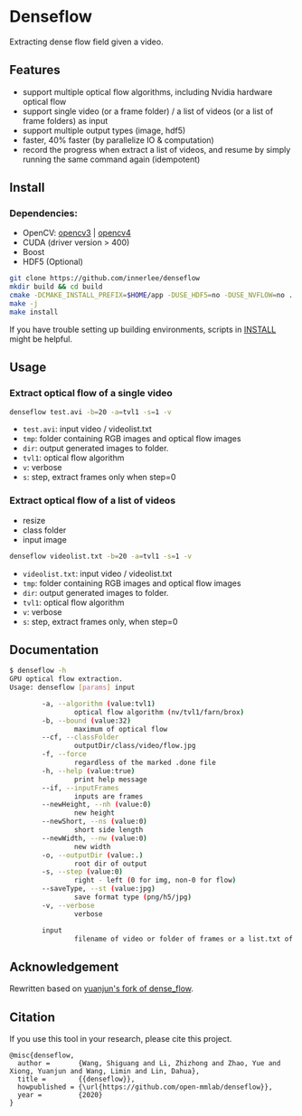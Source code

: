 # Denseflow

Extracting dense flow field given a video.

## Features

- support multiple optical flow algorithms, including Nvidia hardware optical flow
- support single video (or a frame folder) / a list of videos (or a list of frame folders) as input
- support multiple output types (image, hdf5)
- faster, 40% faster (by parallelize IO & computation)
- record the progress when extract a list of videos, and resume by simply running the same command again (idempotent)

## Install

### Dependencies:

- OpenCV:
[opencv3](https://www.learnopencv.com/install-opencv3-on-ubuntu/) |
[opencv4](https://www.learnopencv.com/install-opencv-4-on-ubuntu-16-04/)
- CUDA (driver version > 400)
- Boost
- HDF5 (Optional)

```bash
git clone https://github.com/innerlee/denseflow
mkdir build && cd build
cmake -DCMAKE_INSTALL_PREFIX=$HOME/app -DUSE_HDF5=no -DUSE_NVFLOW=no ..
make -j
make install
```

If you have trouble setting up building environments, scripts in [INSTALL](INSTALL.md) might be helpful.

## Usage

### Extract optical flow of a single video

```bash
denseflow test.avi -b=20 -a=tvl1 -s=1 -v
```

- `test.avi`: input video / videolist.txt
- `tmp`: folder containing RGB images and optical flow images
- `dir`: output generated images to folder.
- `tvl1`: optical flow algorithm
- `v`: verbose
- `s`: step, extract frames only when step=0

### Extract optical flow of a list of videos

* resize
* class folder
* input image

```bash
denseflow videolist.txt -b=20 -a=tvl1 -s=1 -v
```

- `videolist.txt`: input video / videolist.txt
- `tmp`: folder containing RGB images and optical flow images
- `dir`: output generated images to folder.
- `tvl1`: optical flow algorithm
- `v`: verbose
- `s`: step, extract frames only, when step=0

## Documentation

```bash
$ denseflow -h
GPU optical flow extraction.
Usage: denseflow [params] input

        -a, --algorithm (value:tvl1)
                optical flow algorithm (nv/tvl1/farn/brox)
        -b, --bound (value:32)
                maximum of optical flow
        --cf, --classFolder
                outputDir/class/video/flow.jpg
        -f, --force
                regardless of the marked .done file
        -h, --help (value:true)
                print help message
        --if, --inputFrames
                inputs are frames
        --newHeight, --nh (value:0)
                new height
        --newShort, --ns (value:0)
                short side length
        --newWidth, --nw (value:0)
                new width
        -o, --outputDir (value:.)
                root dir of output
        -s, --step (value:0)
                right - left (0 for img, non-0 for flow)
        --saveType, --st (value:jpg)
                save format type (png/h5/jpg)
        -v, --verbose
                verbose

        input
                filename of video or folder of frames or a list.txt of those
```

## Acknowledgement

Rewritten based on [yuanjun's fork of dense_flow](https://github.com/yjxiong/dense_flow).


## Citation

If you use this tool in your research, please cite this project.

```
@misc{denseflow,
  author =       {Wang, Shiguang and Li, Zhizhong and Zhao, Yue and Xiong, Yuanjun and Wang, Limin and Lin, Dahua},
  title =        {{denseflow}},
  howpublished = {\url{https://github.com/open-mmlab/denseflow}},
  year =         {2020}
}
```
